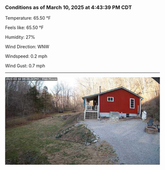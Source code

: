 ### Conditions as of March 10, 2025 at 4:43:39 PM CDT 

Temperature: 65.50 &deg;F

Feels like: 65.50 &deg;F

Humidity: 27%

Wind Direction: WNW

Windspeed: 0.2 mph

Wind Gust: 0.7 mph

---

<img src="./images/latest.jpeg"/>

